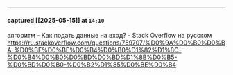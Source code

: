

---
#### captured [[2025-05-15]] at `14:10`

алгоритм - Как подать данные на вход? - Stack Overflow на русском
https://ru.stackoverflow.com/questions/759707/%D0%9A%D0%B0%D0%BA-%D0%BF%D0%BE%D0%B4%D0%B0%D1%82%D1%8C-%D0%B4%D0%B0%D0%BD%D0%BD%D1%8B%D0%B5-%D0%BD%D0%B0-%D0%B2%D1%85%D0%BE%D0%B4

